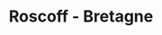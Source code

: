 ---
guid: "68167be177b8"
title: "Roscoff - Bretagne"
latlng: "48.726703, -3.984268"
youtubeId: "cQ8qW9e07Y8" 
---